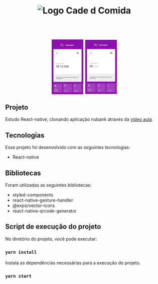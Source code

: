 <br>

<h1 align='center'>
      <img alt="Logo Cade d Comida" title="#logo" src="https://nubank.com.br/_next/static/images/7c043e1d5e1fb259f4e15968e670b24c-kit-logo.png" width="200px" />
</h1>

<br>


<h1 align="center">
    <img align="center" alt="nubank" title="#home" src="src/assets/tel_1.jpeg" width="20%" />
     <img align="center" alt="nubank" title="#home" src="src/assets/tel_2.jpeg" width="20%" />
</h1>

<h2 title='#projeto'>
    Projeto
</h2>

Estudo React-native, clonando aplicação nubank através da [video aula](https://www.youtube.com/watch?v=DDm0M_rZLJo&t=303s).

<h2 title='#tecnologias'>
    Tecnologias
</h2>

Esse projeto foi desenvolvido com as seguintes tecnologias:

- React-native

<h2 title='#bibliotecas'>
    Bibliotecas
</h2>

Foram utilizadas as seguintes bibliotecas:

- styled-components
- react-native-gesture-handler
- @expo/vector-icons
- react-native-qrcode-generator


## Script de execução do projeto

No diretório do projeto, você pode executar:

### `yarn install`

Instala as dependências necessárias para a execução do projeto. <br />

### `yarn start`

